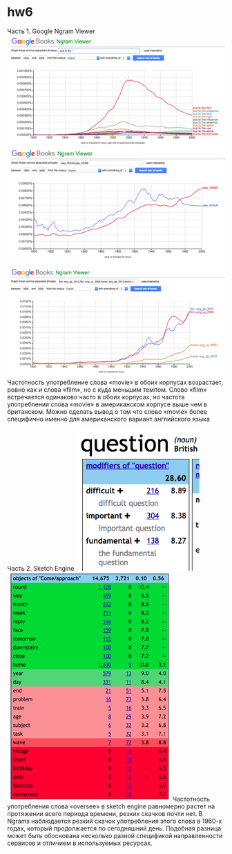 # hw6

Часть 1. Google Ngram Viewer
![](https://github.com/makarovsv/hw6/blob/master/%D0%A1%D0%BD%D0%B8%D0%BC%D0%BE%D0%BA%20%D1%8D%D0%BA%D1%80%D0%B0%D0%BD%D0%B0%202018-04-09%20%D0%B2%2017.08.26.png)
![](https://github.com/makarovsv/hw6/blob/master/%D0%A1%D0%BD%D0%B8%D0%BC%D0%BE%D0%BA%20%D1%8D%D0%BA%D1%80%D0%B0%D0%BD%D0%B0%202018-04-09%20%D0%B2%2017.12.32.png)
![](https://github.com/makarovsv/hw6/blob/master/%D0%A1%D0%BD%D0%B8%D0%BC%D0%BE%D0%BA%20%D1%8D%D0%BA%D1%80%D0%B0%D0%BD%D0%B0%202018-04-09%20%D0%B2%2017.19.54.png)
Частотность употребление слова «movie» в обоих корпусах возрастает, ровно как и слова «film», но с куда меньшим темпом. Слово «film» встречается одинаково часто в обоих корпусах, но частота употребления слова «movie» в американском корпусе выше чем в британском. Можно сделать вывод о том что слово «movie» более специфично именно для американского вариант английского языка

Часть 2. Sketch Engine
![](https://github.com/makarovsv/hw6/blob/master/%D0%A1%D0%BD%D0%B8%D0%BC%D0%BE%D0%BA%20%D1%8D%D0%BA%D1%80%D0%B0%D0%BD%D0%B0%202018-04-09%20%D0%B2%2019.25.17.png)
![](https://github.com/makarovsv/hw6/blob/master/%D0%A1%D0%BD%D0%B8%D0%BC%D0%BE%D0%BA%20%D1%8D%D0%BA%D1%80%D0%B0%D0%BD%D0%B0%202018-04-09%20%D0%B2%2019.28.02.png)
Частотность употребления слова «oversee» в sketch engine равномерно растет на протяжении всего периода времени, резких скачков почти нет. В Ngrams наблюдается резкий скачок употребления этого слова в 1960-х годах, который продолжается по сегодняшний день. Подобная разница может быть обоснована несколько разной спецификой направленности сервисов и отличием в используемых ресурсах. 
